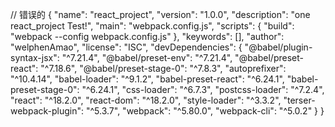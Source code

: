 // 错误的
{
  "name": "react_project",
  "version": "1.0.0",
  "description": "one react_project Test!",
  "main": "webpack.config.js",
  "scripts": {
    "build": "webpack --config webpack.config.js"
  },
  "keywords": [],
  "author": "welphenAmao",
  "license": "ISC",
  "devDependencies": {
    "@babel/plugin-syntax-jsx": "^7.21.4",
    "@babel/preset-env": "^7.21.4",
    "@babel/preset-react": "^7.18.6",
    "@babel/preset-stage-0": "^7.8.3",
    "autoprefixer": "^10.4.14",
    "babel-loader": "^9.1.2",
    "babel-preset-react": "^6.24.1",
    "babel-preset-stage-0": "^6.24.1",
    "css-loader": "^6.7.3",
    "postcss-loader": "^7.2.4",
    "react": "^18.2.0",
    "react-dom": "^18.2.0",
    "style-loader": "^3.3.2",
    "terser-webpack-plugin": "^5.3.7",
    "webpack": "^5.80.0",
    "webpack-cli": "^5.0.2"
  }
}